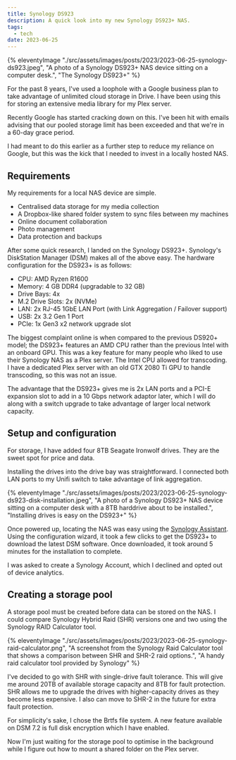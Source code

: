 ```yaml
---
title: Synology DS923
description: A quick look into my new Synology DS923+ NAS.
tags:
  - tech
date: 2023-06-25
---
```



{% eleventyImage "./src/assets/images/posts/2023/2023-06-25-synology-ds923.jpeg", "A photo of a Synology DS923+ NAS device sitting on a computer desk.", "The Synology DS923+" %}

For the past 8 years, I've used a loophole with a Google business plan to take advantage of unlimited cloud storage in Drive. I have been using this for storing an extensive media library for my Plex server.

Recently Google has started cracking down on this. I've been hit with emails advising that our pooled storage limit has been exceeded and that we're in a 60-day grace period. 

I had meant to do this earlier as a further step to reduce my reliance on Google, but this was the kick that I needed to invest in a locally hosted NAS.

## Requirements

My requirements for a local NAS device are simple.

- Centralised data storage for my media collection
- A Dropbox-like shared folder system to sync files between my machines
- Online document collaboration
- Photo management
- Data protection and backups

After some quick research, I landed on the Synology DS923+. Synology's DiskStation Manager (DSM) makes all of the above easy. The hardware configuration for the DS923+ is as follows:

- CPU: AMD Ryzen R1600
- Memory: 4 GB DDR4 (upgradable to 32 GB)
- Drive Bays: 4x
- M.2 Drive Slots: 2x (NVMe)
- LAN: 2x RJ-45 1GbE LAN Port (with Link Aggregation / Failover support)
- USB: 2x 3.2 Gen 1 Port
- PCIe: 1x Gen3 x2 network upgrade slot

The biggest complaint online is when compared to the previous DS920+ model; the DS923+ features an AMD CPU rather than the previous Intel with an onboard GPU. This was a key feature for many people who liked to use their Synology NAS as a Plex server. The Intel CPU allowed for transcoding. I have a dedicated Plex server with an old GTX 2080 Ti GPU to handle transcoding, so this was not an issue.

The advantage that the DS923+ gives me is 2x LAN ports and a PCI-E expansion slot to add in a 10 Gbps network adaptor later, which I will do along with a switch upgrade to take advantage of larger local network capacity.

## Setup and configuration

For storage, I have added four 8TB Seagate Ironwolf drives. They are the sweet spot for price and data.

Installing the drives into the drive bay was straightforward. I connected both LAN ports to my Unifi switch to take advantage of link aggregation. 

{% eleventyImage "./src/assets/images/posts/2023/2023-06-25-synology-ds923-disk-installation.jpeg", "A photo of a Synology DS923+ NAS device sitting on a computer desk with a 8TB harddrive about to be installed.", "Installing drives is easy on the DS923+" %}

Once powered up, locating the NAS was easy using the [Synology Assistant](https://kb.synology.com/en-nz/DSM/help/Assistant/assistant?version=7). Using the configuration wizard, it took a few clicks to get the DS923+ to download the latest DSM software. Once downloaded, it took around 5 minutes for the installation to complete. 

I was asked to create a Synology Account, which I declined and opted out of device analytics. 

## Creating a storage pool

A storage pool must be created before data can be stored on the NAS. I could compare Synology Hybrid Raid (SHR) versions one and two using the Synology RAID Calculator tool.

{% eleventyImage "./src/assets/images/posts/2023/2023-06-25-synology-raid-calculator.png", "A screenshot from the Synology Raid Calculator tool that shows a comparison between SHR and SHR-2 raid options.", "A handy raid calculator tool provided by Synology" %}

I've decided to go with SHR with single-drive fault tolerance. This will give me around 20TB of available storage capacity and 8TB for fault protection. SHR allows me to upgrade the drives with higher-capacity drives as they become less expensive. I also can move to SHR-2 in the future for extra fault protection.

For simplicity's sake, I chose the Brtfs file system. A new feature available on DSM 7.2 is full disk encryption which I have enabled. 

Now I'm just waiting for the storage pool to optimise in the background while I figure out how to mount a shared folder on the Plex server.

